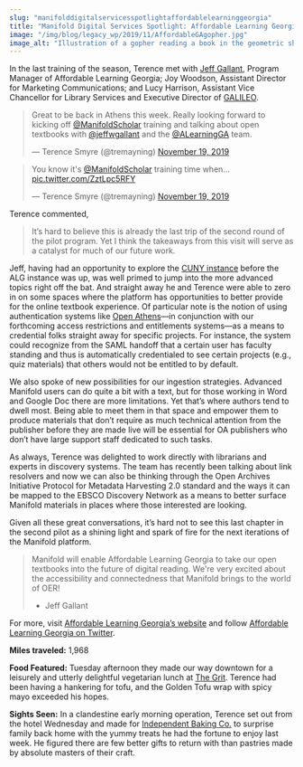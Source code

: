 ```yaml
---
slug: "manifolddigitalservicesspotlightaffordablelearninggeorgia"
title: "Manifold Digital Services Spotlight: Affordable Learning Georgia"
image: "/img/blog/legacy_wp/2019/11/AffordableGAgopher.jpg"
image_alt: "Illustration of a gopher reading a book in the geometric shape of the Manifold logo with a pointer superimposed on an iPad behind"
---
```


In the last training of the season, Terence met with [Jeff Gallant](https://twitter.com/jeffwgallant), Program Manager of Affordable Learning Georgia; Joy Woodson, Assistant Director for Marketing Communications; and Lucy Harrison, Assistant Vice Chancellor for Library Services and Executive Director of [GALILEO](https://twitter.com/galileolibrary).

<!--truncate-->

> Great to be back in Athens this week. Really looking forward to kicking off [@ManifoldScholar](https://twitter.com/ManifoldScholar?ref_src=twsrc%5Etfw) training and talking about open textbooks with [@jeffwgallant](https://twitter.com/jeffwgallant?ref_src=twsrc%5Etfw) and the [@ALearningGA](https://twitter.com/ALearningGA?ref_src=twsrc%5Etfw) team.
>
> — Terence Smyre (@tremayning) [November 19, 2019](https://twitter.com/tremayning/status/1196769198657196034?ref_src=twsrc%5Etfw)

> You know it's [@ManifoldScholar](https://twitter.com/ManifoldScholar?ref_src=twsrc%5Etfw) training time when... [pic.twitter.com/ZztLpc5RFY](https://t.co/ZztLpc5RFY)
>
> — Terence Smyre (@tremayning) [November 19, 2019](https://twitter.com/tremayning/status/1196785882105352194?ref_src=twsrc%5Etfw)

Terence commented,

> It’s hard to believe this is already the last trip of the second round of the pilot program. Yet I think the takeaways from this visit will serve as a catalyst for much of our future work.

Jeff, having had an opportunity to explore the [CUNY instance](https://cuny.manifoldapp.org/) before the ALG instance was up, was well primed to jump into the more advanced topics right off the bat. And straight away he and Terence were able to zero in on some spaces where the platform has opportunities to better provide for the online textbook experience. Of particular note is the notion of using authentication systems like [Open Athens](https://www.openathens.net/)—in conjunction with our forthcoming access restrictions and entitlements systems—as a means to credential folks straight away for specific projects. For instance, the system could recognize from the SAML handoff that a certain user has faculty standing and thus is automatically credentialed to see certain projects (e.g., quiz materials) that others would not be entitled to by default.

We also spoke of new possibilities for our ingestion strategies. Advanced Manifold users can do quite a bit with a text, but for those working in Word and Google Doc there are more limitations. Yet that’s where authors tend to dwell most. Being able to meet them in that space and empower them to produce materials that don’t require as much technical attention from the publisher before they are made live will be essential for OA publishers who don’t have large support staff dedicated to such tasks.

As always, Terence was delighted to work directly with librarians and experts in discovery systems. The team has recently been talking about link resolvers and now we can also be thinking through the Open Archives Initiative Protocol for Metadata Harvesting 2.0 standard and the ways it can be mapped to the EBSCO Discovery Network as a means to better surface Manifold materials in places where those interested are looking.

Given all these great conversations, it’s hard not to see this last chapter in the second pilot as a shining light and spark of fire for the next iterations of the Manifold platform.

> Manifold will enable Affordable Learning Georgia to take our open textbooks into the future of digital reading. We're very excited about the accessibility and connectedness that Manifold brings to the world of OER!
>
> - Jeff Gallant

For more, visit [Affordable Learning Georgia’s website](https://www.affordablelearninggeorgia.org/) and follow [Affordable Learning Georgia on Twitter](https://twitter.com/ALearningGA).

**Miles traveled:** 1,968

**Food Featured:** Tuesday afternoon they made our way downtown for a leisurely and utterly delightful vegetarian lunch at [The Grit](https://www.thegrit.com/). Terence had been having a hankering for tofu, and the Golden Tofu wrap with spicy mayo exceeded his hopes.&nbsp;&nbsp;

**Sights Seen:** In a clandestine early morning operation, Terence set out from the hotel Wednesday and made for [Independent Baking Co.](http://independentbaking.com/) to surprise family back home with the yummy treats he had the fortune to enjoy last week. He figured there are few better gifts to return with than pastries made by absolute masters of their craft.
